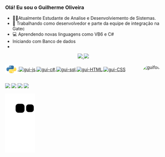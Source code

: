 ### Olá! Eu sou o Guilherme Oliveira 


- 🧑‍🎓Atualmente Estudante de Analise e Desenvolviemento de Sistemas.
- 🤩 Trabalhando como desenvolvedor e parte da equipe de integração  na Gatec
- 💻 Aprendendo novas linguagens como VB6 e C# 
- Iniciando com Banco de dados 
- 
 <div align="center">
 <a href="https://github.com/guilherme-olivera">
 <img height="180em" src="https://github-readme-stats.vercel.app/api?username=guilherme-olivera&show_icons=true&theme=dracula&include_all_commits=true&count_private=true"/>
 <img height="180em" src="https://github-readme-stats.vercel.app/api/top-langs/?username=guilherme-olivera&layout=compact&langs_count=7&theme=dracula"/>
</div>


<div style="display: inline_block"><br>
  
  <img align="center" alt="gui-Python" height="30" width="40" src="https://raw.githubusercontent.com/devicons/devicon/master/icons/python/python-original.svg"> 
  <img align="center" alt="gui-js" height="30" width="40"src="https://cdn.jsdelivr.net/gh/devicons/devicon/icons/javascript/javascript-original.svg" /> 
  <img align="center" alt="gui-c#" height="30" width="40"src="https://cdn.jsdelivr.net/gh/devicons/devicon/icons/csharp/csharp-original.svg" /> 
  <img align="center" alt="gui-sql" height="60" width="60"src="https://cdn.jsdelivr.net/gh/devicons/devicon/icons/mysql/mysql-original-wordmark.svg" /> 
  <img align="center" alt="gui-HTML" height="30" width="40" src="https://cdn.jsdelivr.net/gh/devicons/devicon/icons/html5/html5-original.svg"/> 
  <img align="center" alt="gui-CSS" height="30" width="40" src="https://cdn.jsdelivr.net/gh/devicons/devicon/icons/css3/css3-original.svg">
 <img align="right" alt="guifoto" height="150" style="border-radius:50px;" src="https://cdn.discordapp.com/attachments/957321444096901214/957321582269825085/Avatar-Maker.png?width=676&height=676">
</div>
</div>

##

<div> 
  
  <a href="https://www.instagram.com/guiii.olivera/" target="_blank"><img src="https://img.shields.io/badge/-Instagram-%23E4405F?style=for-the-badge&logo=instagram&logoColor=white" target="_blank"></a>
 	 <a href="Guilherme Oliveira#3968" target="_blank"><img src="https://img.shields.io/badge/Discord-7289DA?style=for-the-badge&logo=discord&logoColor=white" target="_blank"></a> 
  <a href = "mailto:guilherme.oliveirasantos@hotmail.com"><img src="https://img.shields.io/badge/-Gmail-%23333?style=for-the-badge&logo=gmail&logoColor=white" target="_blank"></a>
  <a href="https://www.linkedin.com/in/guilherme-oliveira-santos-346b07169/" target="_blank"><img src="https://img.shields.io/badge/-LinkedIn-%230077B5?style=for-the-badge&logo=linkedin&logoColor=white" target="_blank"></a> 
 
  ![ Animação de cobra ](https://github.com/guilherme-olivera/guilherme-olivera/blob/output/github-contribution-grid-snake.svg)
</div>
